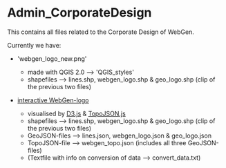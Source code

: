 Admin_CorporateDesign
=====================

This contains all files related to the Corporate Design of WebGen.

Currently we have:

* 'webgen_logo_new.png'
	- made with QGIS 2.0 --> 'QGIS_styles'
	- shapefiles --> lines.shp, webgen_logo.shp & geo_logo.shp (clip of the previous two files)

* [interactive WebGen-logo](http://bl.ocks.org/milkbread/6992025)
	- visualised by [D3.js](http://d3js.org/) & [TopoJSON.js](https://github.com/mbostock/topojson/wiki)
	- shapefiles --> lines.shp, webgen_logo.shp & geo_logo.shp (clip of the previous two files)
	- GeoJSON-files --> lines.json, webgen_logo.json & geo_logo.json
	- TopoJSON-file --> webgen_topo.json (includes all three GeoJSON-files)
	- (Textfile with info on conversion of data --> convert_data.txt)